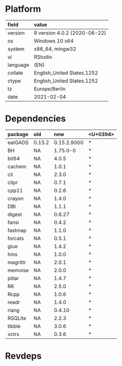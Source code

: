 # Platform

|field    |value                        |
|:--------|:----------------------------|
|version  |R version 4.0.2 (2020-06-22) |
|os       |Windows 10 x64               |
|system   |x86_64, mingw32              |
|ui       |RStudio                      |
|language |(EN)                         |
|collate  |English_United States.1252   |
|ctype    |English_United States.1252   |
|tz       |Europe/Berlin                |
|date     |2021-02-04                   |

# Dependencies

|package  |old    |new         |<U+0394>  |
|:--------|:------|:-----------|:--|
|eatGADS  |0.15.2 |0.15.2.9000 |*  |
|BH       |NA     |1.75.0-0    |*  |
|bit64    |NA     |4.0.5       |*  |
|cachem   |NA     |1.0.1       |*  |
|cli      |NA     |2.3.0       |*  |
|clipr    |NA     |0.7.1       |*  |
|cpp11    |NA     |0.2.6       |*  |
|crayon   |NA     |1.4.0       |*  |
|DBI      |NA     |1.1.1       |*  |
|digest   |NA     |0.6.27      |*  |
|fansi    |NA     |0.4.2       |*  |
|fastmap  |NA     |1.1.0       |*  |
|forcats  |NA     |0.5.1       |*  |
|glue     |NA     |1.4.2       |*  |
|hms      |NA     |1.0.0       |*  |
|magrittr |NA     |2.0.1       |*  |
|memoise  |NA     |2.0.0       |*  |
|pillar   |NA     |1.4.7       |*  |
|R6       |NA     |2.5.0       |*  |
|Rcpp     |NA     |1.0.6       |*  |
|readr    |NA     |1.4.0       |*  |
|rlang    |NA     |0.4.10      |*  |
|RSQLite  |NA     |2.2.3       |*  |
|tibble   |NA     |3.0.6       |*  |
|vctrs    |NA     |0.3.6       |*  |

# Revdeps

